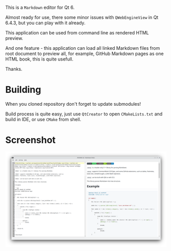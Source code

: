This is a `Markdown` editor for Qt 6.

Almost ready for use, there some minor issues with `QWebEngineView` in Qt 6.4.3,
but you can play with it already.

This application can be used from command line as rendered HTML preview.

And one feature - this application can load all linked Markdown files from root
document to preview all, for example, GitHub Markdown pages as one HTML book,
this is quite usefull.

Thanks.

# Building

When you cloned repository don't forget to update submodules!

Build process is quite easy, just use `QtCreator` to open `CMakeLists.txt` and build in IDE, or use
`CMake` from shell.

# Screenshot

![md-editor](md-editor.png)

